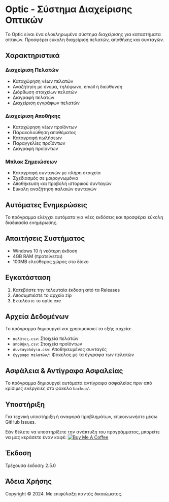 # Optic - Σύστημα Διαχείρισης Οπτικών

Το Optic είναι ένα ολοκληρωμένο σύστημα διαχείρισης για καταστήματα οπτικών. Προσφέρει εύκολη διαχείριση πελατών, αποθήκης και συνταγών.

## Χαρακτηριστικά

### Διαχείριση Πελατών
- Καταχώρηση νέων πελατών
- Αναζήτηση με όνομα, τηλέφωνο, email ή διεύθυνση
- Διόρθωση στοιχείων πελατών
- Διαγραφή πελατών
- Διαχείριση εγγράφων πελατών

### Διαχείριση Αποθήκης
- Καταχώρηση νέων προϊόντων
- Παρακολούθηση αποθέματος
- Καταγραφή πωλήσεων
- Παραγγελίες προϊόντων
- Διαγραφή προϊόντων

### Μπλοκ Σημειώσεων
- Καταγραφή συνταγών με πλήρη στοιχεία
- Σχεδιασμός σε μοιρογνωμόνια
- Αποθήκευση και προβολή ιστορικού συνταγών
- Εύκολη αναζήτηση παλαιών συνταγών

## Αυτόματες Ενημερώσεις

Το πρόγραμμα ελέγχει αυτόματα για νέες εκδόσεις και προσφέρει εύκολη διαδικασία ενημέρωσης.

## Απαιτήσεις Συστήματος

- Windows 10 ή νεότερη έκδοση
- 4GB RAM (προτείνεται)
- 100MB ελεύθερος χώρος στο δίσκο

## Εγκατάσταση

1. Κατεβάστε την τελευταία έκδοση από τα Releases
2. Αποσυμπιέστε το αρχείο zip
3. Εκτελέστε το optic.exe

## Αρχεία Δεδομένων

Το πρόγραμμα δημιουργεί και χρησιμοποιεί τα εξής αρχεία:
- `πελάτες.csv`: Στοιχεία πελατών
- `αποθήκη.csv`: Στοιχεία προϊόντων
- `συνταγολόγια.csv`: Αποθηκευμένες συνταγές
- `έγγραφα πελατών/`: Φάκελος με τα έγγραφα των πελατών

## Ασφάλεια & Αντίγραφα Ασφαλείας

Το πρόγραμμα δημιουργεί αυτόματα αντίγραφα ασφαλείας πριν από κρίσιμες ενέργειες στο φάκελο `backup/`.

## Υποστήριξη

Για τεχνική υποστήριξη ή αναφορά προβλημάτων, επικοινωνήστε μέσω GitHub Issues.

Εάν θέλετε να υποστηρίξετε την ανάπτυξη του προγράμματος, μπορείτε να μας κεράσετε έναν καφέ:
[![Buy Me A Coffee](https://www.buymeacoffee.com/assets/img/custom_images/orange_img.png)](https://www.buymeacoffee.com/nikiforos65)

## Έκδοση

Τρέχουσα έκδοση: 2.5.0

## Άδεια Χρήσης

Copyright © 2024. Με επιφύλαξη παντός δικαιώματος.
